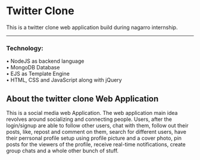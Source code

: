 # Twitter Clone
This is a twitter clone web application build during nagarro internship.
<hr>

### Technology:
• NodeJS as backend language<br>
• MongoDB Database<br>
• EJS as Template Engine<br>
• HTML, CSS and JavaScript along with jQuery




## About the twitter clone Web Application
This is a social media web Application. The web application main idea revolves around socializing and connecting people. Users, after the login/signup are able to follow other users, chat with them, follow out their posts, like, repost and comment on them, search for different users, have their perrsonal profile setup using profile picture and a cover photo, pin posts for the viewers of the profile, receive real-time notifications, create group chats and a whole other bunch of stuff.

